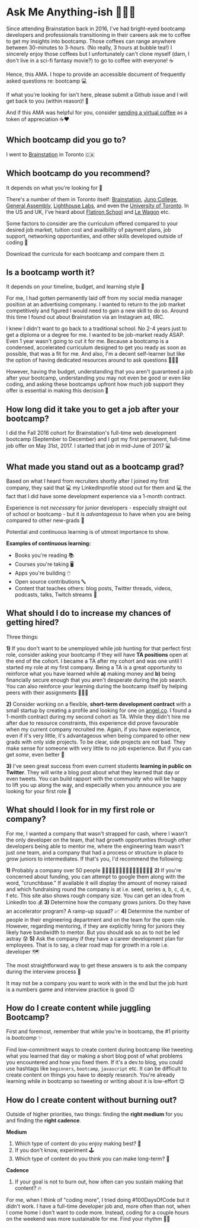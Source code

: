 # Ask Me Anything-ish 🙋🏻‍♀️
Since attending Brainstation back in 2016, I've had bright-eyed bootcamp developers and professionals transitioning in their careers ask me to coffee to get my insights into bootcamp. Those coffees can range anywhere between 30-minutes to 3-hours. (No really, 3 hours at bubble tea!) I sincerely enjoy those coffees but I unfortunately can't clone myself (darn, I don't live in a sci-fi fantasy movie?) to go to coffee with everyone! ☕

Hence, this AMA. I hope to provide an accessible document of frequently asked questions re: bootcamp 💻

If what you're looking for isn't here, please submit a Github issue and I will get back to you (within reason)! 😬

And if this AMA was helpful for you, consider [sending a virtual coffee](https://www.buymeacoffee.com/clearlythuydoan) as a token of appreciation ☕❤️

## Which bootcamp did you go to?
I went to [Brainstation](https://brainstation.io/) in Toronto 🇨🇦

## Which bootcamp do you recommend?
It depends on what you're looking for 🧠

There's a number of them in Toronto itself: [Brainstation](https://brainstation.io/), [Juno College](https://junocollege.com/), [General Assembly](https://generalassemb.ly/education/software-engineering-immersive/toronto?&topic=&mkt_account_id=1056949875&mkt_campaign_id=2016666190&mkt_ad_group_id=70434038294&mkt_device_type=c&mkt_keyword=general%20assembly%20coding%20bootcamp&mkt_matchtype=e&mkt_placement=&mkt_ad_id=524364735019&mkt_network=g&mkt_target_id=kwd-865210816442&mkt_feed_item_id=&utm_source=google&utm_medium=paid-search-bra&utm_campaign=TS:TX:BRA:TOR:BR:GeneralAssembly&utm_content=campus-lead-lander&utm_term=general%20assembly%20coding%20bootcamp&gclid=Cj0KCQjwtMCKBhDAARIsAG-2Eu_oS040NM_ZI-lfskdkWKU0hTHKPmnacVmY0hqTFWjdL86qVM2jdG8aAveQEALw_wcB), [Lighthouse Labs](https://www.lighthouselabs.ca/en/web-development-bootcamp?gclid=Cj0KCQjwtMCKBhDAARIsAG-2Eu9CiMljl0pNBmz9S_xOkzclqxTWPlnB58sxWp62Qqe6kBf52Zh4w94aAkvzEALw_wcB), and even the [University of Toronto](https://bootcamp.learn.utoronto.ca/coding/online/landing/?s=Google-Unbranded_RFull_&msg_cv_scta=4&msg_cv_stbn=1&msg_cv_fcta=1&pkw=%2Bcoding%20%2Bacademy&pcrid=464423316879&pmt=b&utm_source=google&utm_medium=cpc&utm_campaign=GGL%7CUNIVERSITY-OF-TORONTO%7CSEM%7CCODING%7C-%7CONL%7C_RFull_%7CALL%7CNBD-G%7CBMM%7CCore%7CSkills&utm_term=%2Bcoding%20%2Bacademy&s=google&k=%2Bcoding%20%2Bacademy&utm_adgroupid=107034141817&utm_locationphysicalms=9000858&utm_matchtype=b&utm_network=g&utm_device=c&utm_content=464423316879&utm_placement=&gclid=Cj0KCQjwtMCKBhDAARIsAG-2Eu8__bP9BPUxOGRwygzA9hugmrHOJRXEfcNWHT8rUDF-TrdnbUO8MgwaAu_XEALw_wcB&gclsrc=aw.ds). In the US and UK, I've heard about [Flatiron School](https://flatironschool.com/) and [Le Wagon](https://www.lewagon.com/) etc.

Some factors to consider are the curriculum offered compared to your desired job market, tuition cost and availbility of payment plans, job support, networking opportunities, and other skills developed outside of coding 🌱

Download the curricula for each bootcamp and compare them ⚖️

## Is a bootcamp worth it?

It depends on your timeline, budget, and learning style 📖

For me, I had gotten permanently laid off from my social media manager position at an advertising compmany. I wanted to return to the job market competitively and figured I would need to gain a new skill to do so. Around this time I found out about Brainstation via an Instagram ad, IIRC. 

I knew I didn't want to go back to a traditional school. No 2-4 years just to get a diploma or a degree for me. I wanted to be job-market ready ASAP. Even 1 year wasn't going to cut it for me. Because a bootcamp is a condensed, accelerated curriculum designed to get you ready as soon as possible, that was a fit for me. And also, I'm a decent self-learner but like the option of having dedicated resources around to ask questions 👨🏽‍🏫

However, having the budget, understanding that you aren't guaranteed a job after your bootcamp, understanding you may not even be good or even like coding, and asking these bootcamps upfront how much job support they offer is essential in making this decision 💯

## How long did it take you to get a job after your bootcamp?
I did the Fall 2016 cohort for Brainstation's full-time web development bootcamp (September to December) and I got my first permanent, full-time job offer on May 31st, 2017. I started that job in mid-June of 2017 💻

## What made you stand out as a bootcamp grad?
Based on what I heard from recruiters shortly after I joined my first company, they said that 💻 my LinkedInprofile stood out for them and 💻 the fact that I did have some development experience via a 1-month contract. 

Experience is not _necessary_ for junior developers - especially straight out of school or bootcamp - but it is _advantageous_ to have when you are being compared to other new-grads 👯

Potential and continuous learning is of utmost importance to show.

**Examples of continuous learning:**
- Books you're reading 📚
- Courses you're taking 🖥️
- Apps you're building 🖱️
- Open source contributions 🔤
- Content that teaches others: blog posts, Twitter threads, videos, podcasts, talks, Twitch streams 📸

## What should I do to increase my chances of getting hired?
Three things:

**1)** If you don't want to be unemployed while job hunting for that perfect first role, consider asking your bootcamp if they will have **TA positions** open at the end of the cohort. I became a TA after my cohort and was one until I started my role at my first company. Being a TA is a great opportunity to reinforce what you have learned while **a)** making money and **b)** being financially secure enough that you aren't desperate during the job search. You can also reinforce your learning during the bootcamp itself by helping peers with their assignments 🧑‍🤝‍🧑

**2)** Consider working on a flexible, **short-term development contract** with a small startup by creating a profile and looking for one on [angel.co](https://angel.co/). I found a 1-month contract during my second cohort as TA. While they didn't hire me after due to resource constraints, this experience did prove favourable when my current company recruited me. Again, if you have experience, even if it's very little, it's advantageous when being compared to other new grads with only side projects. To be clear, side projects are not bad. They make sense for someone with very little to no job experience. But if you can get _some_, even better 🥇

**3)** I've seen great success from even current students **learning in public on Twitter**. They will write a blog post about what they learned that day or even tweets. You can build rapport with the community who will be happy to lift you up along the way, and especially when you announce you are looking for your first role 🌈

## What should I look for in my first role or company?
For me, I wanted a company that wasn't strapped for cash, where I wasn't the only developer on the team, that had growth opportunties through other developers being able to mentor me, where the engineering team wasn't just one team, and a company that had a process or structure in place to grow juniors to intermediates. If that's you, I'd recommend the following:

**1)** Probably a company over 50 people 🧑🏿‍🤝‍🧑🏿🧑🏻‍🤝‍🧑🏽🧑🏾‍🤝‍🧑🏾
**2)** If you're concerned about funding, you can attempt to google them along with the word, "crunchbase." If available it will display the amount of money raised and which fundraising round the company is at i.e. seed, series a, b, c, d, e, f etc. This site also shows rough company size. You can get an idea from LinkedIn too 💰
**3)** Determine how the company grows juniors. Do they have an accelerator program? A ramp-up squad? 📈
**4)** Determine the number of people in their engineering department and on the team for the open role. However, regarding mentoring, if they are explicitly hiring for juniors they likely have bandwidth to mentor. But you should ask so as to not be led astray 😰
**5)** Ask the company if they have a career development plan for employees. That is to say, a clear road map for growth in a role i.e. developer 🗺️

The most straightforward way to get these answers is to ask the company during the interview process 😬

It may not be a company you want to work with in the end but the job hunt is a numbers game and interview practice is good 🙃

## How do I create content while juggling Bootcamp?
First and foremost, remember that while you're in bootcamp, the #1 priority is _bootcamp_ ✨

Find low-commitment ways to create content during bootcamp like tweeting what you learned that day or making a short blog post of what problems you encountered and how you fixed them. If it's a dev.to blog, you could use hashtags like `beginners`, `bootcamp`, `javascript` etc. It can be difficult to create content on things you have to deeply research. You're already learning while in bootcamp so tweeting or writing about it is low-effort 😊

## How do I create content without burning out?

Outside of higher priorities, two things: finding the **right medium** for you and finding the **right cadence**.

**Medium**
1) Which type of content do you enjoy making best? 💭
2) If you don't know, experiment 🕹️
3) Which type of content do you think you can make long-term? 🤔

**Cadence**
1) If your goal is not to burn out, how often can you sustain making that content? 🔥

For me, when I think of "coding more", I tried doing #100DaysOfCode but it didn't work. I have a full-time developer job and, more often than not, when I come home I don't want to code more. Instead, coding for a couple hours on the weekend was more sustainable for me. Find your rhythm 💃🏻
